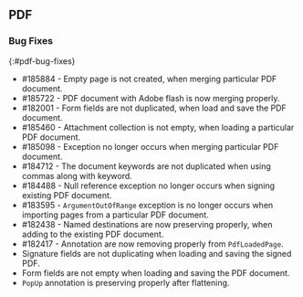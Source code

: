 ## PDF

### Bug Fixes
{:#pdf-bug-fixes} 

*	\#185884 - Empty page is not created, when merging particular PDF document.
*	\#185722 - PDF document with Adobe flash is now merging properly.
*	\#182001 - Form fields are not duplicated, when load and save the PDF document.
*	\#185460 - Attachment collection is not empty, when loading a particular PDF document.
*	\#185098 - Exception no longer occurs when merging particular PDF document.
*	\#184712 - The document keywords are not duplicated when using commas along with keyword.
*	\#184488 - Null reference exception no longer occurs when signing existing PDF document.
*	\#183595 - `ArgumentOutOfRange` exception is no longer occurs when importing pages from a particular PDF document.
*	\#182438 - Named destinations are now preserving properly, when adding to the existing PDF document.
*	\#182417 - Annotation are now removing properly from `PdfLoadedPage`.
* Signature fields are not duplicating when loading and saving the signed PDF.
* Form fields are not empty when loading and saving the PDF document.
* `PopUp` annotation is preserving properly after flattening.